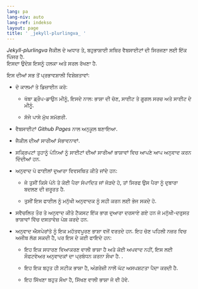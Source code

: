 ```yaml
---
lang: pa
lang-niv: auto
lang-ref: indekso
layout: page
title: ' _jekyll-plurlingva_ '
---
```


 _Jekyll-plurlingva_ ਜੈਕੀਲ ਦੇ ਅਧਾਰ ਤੇ, ਬਹੁਭਾਸ਼ਾਈ ਸਥਿਰ ਵੈਬਸਾਈਟਾਂ ਦੀ ਸਿਰਜਣਾ ਲਈ ਇੱਕ ਪਿੰਜਰ ਹੈ.  
ਇਸਦਾ ਉਦੇਸ਼ ਇਸਨੂੰ ਹਲਕਾ ਅਤੇ ਸਰਲ ਰੱਖਣਾ ਹੈ.

ਇਸ ਦੀਆਂ ਸਭ ਤੋਂ ਪ੍ਰਭਾਵਸ਼ਾਲੀ ਵਿਸ਼ੇਸ਼ਤਾਵਾਂ:

 * ਦੋ ਕਾਲਮਾਂ ਤੇ ਡਿਜ਼ਾਈਨ ਕਰੋ:


   * ਖੱਬਾ ਡ੍ਰੌਪ-ਡਾਉਨ ਮੀਨੂੰ, ਇਸਦੇ ਨਾਲ: ਭਾਸ਼ਾ ਦੀ ਚੋਣ, ਸਾਈਟ ਤੇ ਗੂਗਲ ਸਰਚ ਅਤੇ ਸਾਈਟ ਦੇ ਮੀਨੂੰ.


   * ਸੱਜੇ ਪਾਸੇ ਮੁੱਖ ਸਮੱਗਰੀ.


 * ਵੈਬਸਾਈਟਾਂ _Github Pages_ ਨਾਲ ਅਨੁਕੂਲ ਬਣਾਇਆ.


 * ਜੈਕੀਲ ਦੀਆਂ ਸਾਰੀਆਂ ਸੰਭਾਵਨਾਵਾਂ.


 * ਸਕ੍ਰਿਪਟਾਂ ਤੁਹਾਨੂੰ ਪੰਨਿਆਂ ਨੂੰ ਸਾਈਟਾਂ ਦੀਆਂ ਸਾਰੀਆਂ ਭਾਸ਼ਾਵਾਂ ਵਿਚ ਆਪਣੇ ਆਪ ਅਨੁਵਾਦ ਕਰਨ ਦਿੰਦੀਆਂ ਹਨ.


 * ਅਨੁਵਾਦ ਪੋ ਫਾਈਲਾਂ ਦੁਆਰਾ ਵਿਵਸਥਿਤ ਕੀਤੇ ਜਾਂਦੇ ਹਨ:


   * ਜੇ ਤੁਸੀਂ ਕਿਸੇ ਪੰਨੇ ਤੇ ਕੋਈ ਪੈਰਾ ਸੰਪਾਦਿਤ ਜਾਂ ਜੋੜਦੇ ਹੋ, ਤਾਂ ਸਿਰਫ ਉਸ ਪੈਰਾ ਨੂੰ ਦੁਬਾਰਾ ਬਦਲਣ ਦੀ ਜ਼ਰੂਰਤ ਹੈ.


   * ਤੁਸੀਂ ਇਸ ਫਾਈਲ ਨੂੰ ਮਨੁੱਖੀ ਅਨੁਵਾਦਕ ਨੂੰ ਸਹੀ ਕਰਨ ਲਈ ਭੇਜ ਸਕਦੇ ਹੋ.


 * ਸਵੈਚਲਿਤ ਤੌਰ ਤੇ ਅਨੁਵਾਦ ਕੀਤੇ ਟੈਕਸਟ ਇੱਕ ਭਾਗ ਦੁਆਰਾ ਦਰਸਾਏ ਗਏ ਹਨ ਜੋ ਮਨੁੱਖੀ-ਦਰੁਸਤ ਭਾਸ਼ਾਵਾਂ ਵਿੱਚ ਦਸਤਾਵੇਜ਼ ਪੇਸ਼ ਕਰਦੇ ਹਨ.


 * ਅਨੁਵਾਦ ਐਸਪੇਰਾਂਤੋ ਨੂੰ ਇਕ ਮਹੱਤਵਪੂਰਣ ਭਾਸ਼ਾ ਵਜੋਂ ਵਰਤਦੇ ਹਨ. ਇਹ ਚੋਣ ਪਹਿਲੀ ਨਜ਼ਰ ਵਿਚ ਅਜੀਬ ਲੱਗ ਸਕਦੀ ਹੈ, ਪਰ ਇਸ ਦੇ ਕਈ ਫਾਇਦੇ ਹਨ:


   * ਇਹ ਇਕ ਸਧਾਰਣ ਵਿਆਕਰਣ ਵਾਲੀ ਭਾਸ਼ਾ ਹੈ ਅਤੇ ਕੋਈ ਅਪਵਾਦ ਨਹੀਂ, ਇਸ ਲਈ ਸੌਫਟਵੇਅਰ ਅਨੁਵਾਦਕਾਂ ਦਾ ਪ੍ਰਬੰਧਨ ਕਰਨਾ ਸੌਖਾ ਹੈ. .


   * ਇਹ ਇਕ ਬਹੁਤ ਹੀ ਸਟੀਕ ਭਾਸ਼ਾ ਹੈ, ਅੰਗਰੇਜ਼ੀ ਨਾਲੋਂ ਘੱਟ ਅਸਪਸ਼ਟਤਾ ਪੈਦਾ ਕਰਦੀ ਹੈ.


   * ਇਹ ਸਿੱਖਣਾ ਬਹੁਤ ਸੌਖਾ ਹੈ, ਸਿੱਖਣ ਵਾਲੀ ਭਾਸ਼ਾ ਜੋ ਵੀ ਹੋਵੇ.




